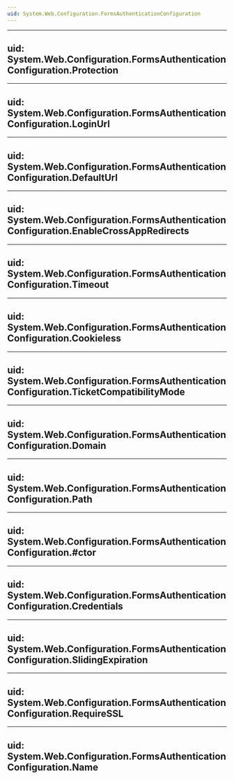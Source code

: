 ```yaml
---
uid: System.Web.Configuration.FormsAuthenticationConfiguration
---
```


---
uid: System.Web.Configuration.FormsAuthenticationConfiguration.Protection
---

---
uid: System.Web.Configuration.FormsAuthenticationConfiguration.LoginUrl
---

---
uid: System.Web.Configuration.FormsAuthenticationConfiguration.DefaultUrl
---

---
uid: System.Web.Configuration.FormsAuthenticationConfiguration.EnableCrossAppRedirects
---

---
uid: System.Web.Configuration.FormsAuthenticationConfiguration.Timeout
---

---
uid: System.Web.Configuration.FormsAuthenticationConfiguration.Cookieless
---

---
uid: System.Web.Configuration.FormsAuthenticationConfiguration.TicketCompatibilityMode
---

---
uid: System.Web.Configuration.FormsAuthenticationConfiguration.Domain
---

---
uid: System.Web.Configuration.FormsAuthenticationConfiguration.Path
---

---
uid: System.Web.Configuration.FormsAuthenticationConfiguration.#ctor
---

---
uid: System.Web.Configuration.FormsAuthenticationConfiguration.Credentials
---

---
uid: System.Web.Configuration.FormsAuthenticationConfiguration.SlidingExpiration
---

---
uid: System.Web.Configuration.FormsAuthenticationConfiguration.RequireSSL
---

---
uid: System.Web.Configuration.FormsAuthenticationConfiguration.Name
---
